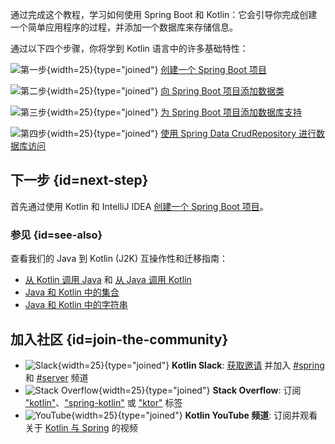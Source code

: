 [//]: # (title: 开始使用 Spring Boot 和 Kotlin)
[//]: # (description: 开始使用 Spring Boot 和 Kotlin。创建一个使用 Kotlin 的 Spring Boot 应用程序)

通过完成这个教程，学习如何使用 Spring Boot 和 Kotlin：它会引导你完成创建一个简单应用程序的过程，并添加一个数据库来存储信息。

通过以下四个步骤，你将学到 Kotlin 语言中的许多基础特性：

![第一步](icon-1.svg){width=25}{type="joined"}  [创建一个 Spring Boot 项目](jvm-create-project-with-spring-boot.md)

![第二步](icon-2.svg){width=25}{type="joined"} [向 Spring Boot 项目添加数据类](jvm-spring-boot-add-data-class.md)

![第三步](icon-3.svg){width=25}{type="joined"}  [为 Spring Boot 项目添加数据库支持](jvm-spring-boot-add-db-support.md)

![第四步](icon-4.svg){width=25}{type="joined"} [使用 Spring Data CrudRepository 进行数据库访问](jvm-spring-boot-using-crudrepository.md)

## 下一步 {id=next-step}

首先通过使用 Kotlin 和 IntelliJ IDEA [创建一个 Spring Boot 项目](jvm-create-project-with-spring-boot.md)。

### 参见 {id=see-also}

查看我们的 Java 到 Kotlin (J2K) 互操作性和迁移指南：

* [从 Kotlin 调用 Java](java-interop.md) 和 [从 Java 调用 Kotlin](java-to-kotlin-interop.md)
* [Java 和 Kotlin 中的集合](java-to-kotlin-collections-guide.md)
* [Java 和 Kotlin 中的字符串](java-to-kotlin-idioms-strings.md)

## 加入社区 {id=join-the-community}

* ![Slack](slack.svg){width=25}{type="joined"} **Kotlin Slack**: [获取邀请](https://surveys.jetbrains.com/s3/kotlin-slack-sign-up) 并加入 [#spring](https://kotlinlang.slack.com/archives/C0B8ZTWE4) 和 [#server](https://kotlinlang.slack.com/archives/C0B8RC352) 频道
* ![Stack Overflow](stackoverflow.svg){width=25}{type="joined"} **Stack Overflow**: 订阅 ["kotlin"](https://stackoverflow.com/questions/tagged/kotlin)、["spring-kotlin"](https://stackoverflow.com/questions/tagged/spring-kotlin) 或 ["ktor"](https://stackoverflow.com/questions/tagged/ktor) 标签
* ![YouTube](youtube.svg){width=25}{type="joined"} **Kotlin YouTube 频道**: 订阅并观看关于 [Kotlin 与 Spring](https://www.youtube.com/playlist?list=PLlFc5cFwUnmxOJL0GSSZ1Vot4KL2Vwe7x) 的视频